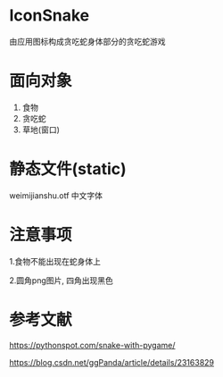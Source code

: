 # IconSnake
由应用图标构成贪吃蛇身体部分的贪吃蛇游戏

# 面向对象
1. 食物
2. 贪吃蛇
3. 草地(窗口)

# 静态文件(static)
weimijianshu.otf 中文字体

# 注意事项
1.食物不能出现在蛇身体上

2.圆角png图片, 四角出现黑色


# 参考文献
https://pythonspot.com/snake-with-pygame/

https://blog.csdn.net/ggPanda/article/details/23163829